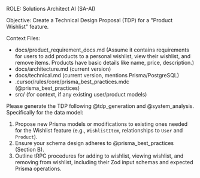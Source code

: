 ROLE: Solutions Architect AI (SA-AI)

Objective: Create a Technical Design Proposal (TDP) for a "Product Wishlist" feature.

Context Files:
- docs/product_requirement_docs.md (Assume it contains requirements for users to add products to a personal wishlist, view their wishlist, and remove items. Products have basic details like name, price, description.)
- docs/architecture.md (current version)
- docs/technical.md (current version, mentions Prisma/PostgreSQL)
- .cursor/rules/core/prisma_best_practices.mdc (@prisma_best_practices)
- src/ (for context, if any existing user/product models)

Please generate the TDP following @tdp_generation and @system_analysis.
Specifically for the data model:
1. Propose new Prisma models or modifications to existing ones needed for the Wishlist feature (e.g., `WishlistItem`, relationships to `User` and `Product`).
2. Ensure your schema design adheres to @prisma_best_practices (Section B).
3. Outline tRPC procedures for adding to wishlist, viewing wishlist, and removing from wishlist, including their Zod input schemas and expected Prisma operations.